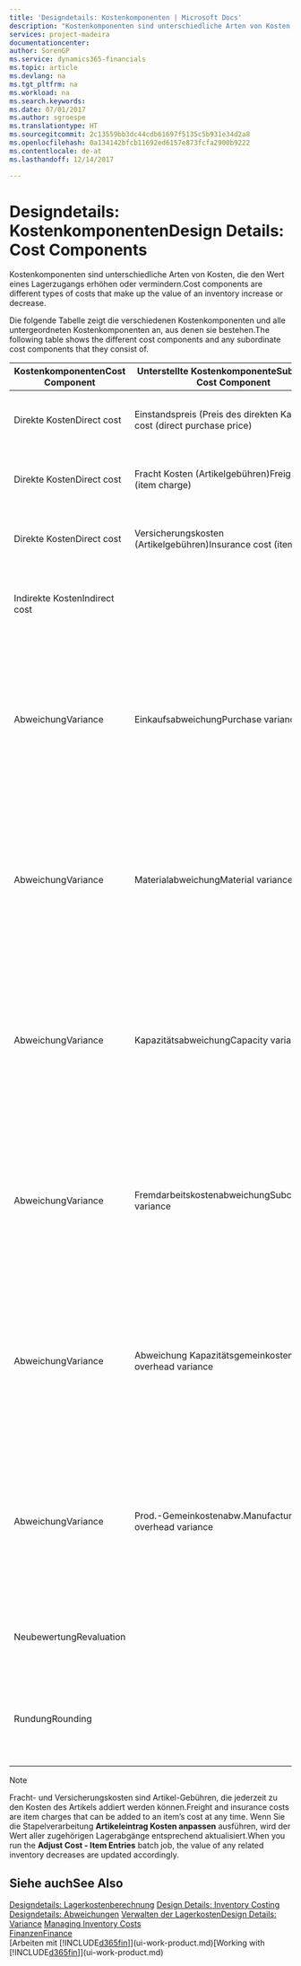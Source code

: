 ```yaml
---
title: 'Designdetails: Kostenkomponenten | Microsoft Docs'
description: "Kostenkomponenten sind unterschiedliche Arten von Kosten, die den Wert eines Lagerzugangs erhöhen oder vermindern."
services: project-madeira
documentationcenter: 
author: SorenGP
ms.service: dynamics365-financials
ms.topic: article
ms.devlang: na
ms.tgt_pltfrm: na
ms.workload: na
ms.search.keywords: 
ms.date: 07/01/2017
ms.author: sgroespe
ms.translationtype: HT
ms.sourcegitcommit: 2c13559bb3dc44cdb61697f5135c5b931e34d2a8
ms.openlocfilehash: 0a134142bfcb11692ed6157e873fcfa2900b9222
ms.contentlocale: de-at
ms.lasthandoff: 12/14/2017

---
```

# <a name="design-details-cost-components"></a><span data-ttu-id="f51c3-103">Designdetails: Kostenkomponenten</span><span class="sxs-lookup"><span data-stu-id="f51c3-103">Design Details: Cost Components</span></span>
<span data-ttu-id="f51c3-104">Kostenkomponenten sind unterschiedliche Arten von Kosten, die den Wert eines Lagerzugangs erhöhen oder vermindern.</span><span class="sxs-lookup"><span data-stu-id="f51c3-104">Cost components are different types of costs that make up the value of an inventory increase or decrease.</span></span>  

 <span data-ttu-id="f51c3-105">Die folgende Tabelle zeigt die verschiedenen Kostenkomponenten und alle untergeordneten Kostenkomponenten an, aus denen sie bestehen.</span><span class="sxs-lookup"><span data-stu-id="f51c3-105">The following table shows the different cost components and any subordinate cost components that they consist of.</span></span>  

|<span data-ttu-id="f51c3-106">Kostenkomponenten</span><span class="sxs-lookup"><span data-stu-id="f51c3-106">Cost Component</span></span>|<span data-ttu-id="f51c3-107">Unterstellte Kostenkomponente</span><span class="sxs-lookup"><span data-stu-id="f51c3-107">Subordinate Cost Component</span></span>|<span data-ttu-id="f51c3-108">Description</span><span class="sxs-lookup"><span data-stu-id="f51c3-108">Description</span></span>|  
|--------------------|--------------------------------|---------------------------------------|  
|<span data-ttu-id="f51c3-109">Direkte Kosten</span><span class="sxs-lookup"><span data-stu-id="f51c3-109">Direct cost</span></span>|<span data-ttu-id="f51c3-110">Einstandspreis (Preis des direkten Kaufs)</span><span class="sxs-lookup"><span data-stu-id="f51c3-110">Unit cost (direct purchase price)</span></span>|<span data-ttu-id="f51c3-111">Kosten, die direkt auf das Kostenobjekt zurückzuführen sind.</span><span class="sxs-lookup"><span data-stu-id="f51c3-111">Cost that can be traced to a cost object.</span></span>|  
|<span data-ttu-id="f51c3-112">Direkte Kosten</span><span class="sxs-lookup"><span data-stu-id="f51c3-112">Direct cost</span></span>|<span data-ttu-id="f51c3-113">Fracht Kosten (Artikelgebühren)</span><span class="sxs-lookup"><span data-stu-id="f51c3-113">Freight cost (item charge)</span></span>|<span data-ttu-id="f51c3-114">Kosten, die direkt auf das Kostenobjekt zurückzuführen sind.</span><span class="sxs-lookup"><span data-stu-id="f51c3-114">Cost that can be traced to a cost object.</span></span>|  
|<span data-ttu-id="f51c3-115">Direkte Kosten</span><span class="sxs-lookup"><span data-stu-id="f51c3-115">Direct cost</span></span>|<span data-ttu-id="f51c3-116">Versicherungskosten (Artikelgebühren)</span><span class="sxs-lookup"><span data-stu-id="f51c3-116">Insurance cost (item charge)</span></span>|<span data-ttu-id="f51c3-117">Kosten, die direkt auf das Kostenobjekt zurückzuführen sind.</span><span class="sxs-lookup"><span data-stu-id="f51c3-117">Cost that can be traced to a cost object.</span></span>|  
|<span data-ttu-id="f51c3-118">Indirekte Kosten</span><span class="sxs-lookup"><span data-stu-id="f51c3-118">Indirect cost</span></span>||<span data-ttu-id="f51c3-119">Kosten, die nicht auf ein Kostenobjekt zurückzuführen sind.</span><span class="sxs-lookup"><span data-stu-id="f51c3-119">Cost that cannot be traced to a cost object.</span></span>|  
|<span data-ttu-id="f51c3-120">Abweichung</span><span class="sxs-lookup"><span data-stu-id="f51c3-120">Variance</span></span>|<span data-ttu-id="f51c3-121">Einkaufsabweichung</span><span class="sxs-lookup"><span data-stu-id="f51c3-121">Purchase variance</span></span>|<span data-ttu-id="f51c3-122">Der Unterschied zwischen tatsächlichen Kosten und dem Einstandspreis (fest), der nur für Artikel mit der Lagerabgangsmethode **Standard** gebucht wird.</span><span class="sxs-lookup"><span data-stu-id="f51c3-122">The difference between actual and standard costs, which is only posted for items using the **Standard** costing method.</span></span>|  
|<span data-ttu-id="f51c3-123">Abweichung</span><span class="sxs-lookup"><span data-stu-id="f51c3-123">Variance</span></span>|<span data-ttu-id="f51c3-124">Materialabweichung</span><span class="sxs-lookup"><span data-stu-id="f51c3-124">Material variance</span></span>|<span data-ttu-id="f51c3-125">Der Unterschied zwischen tatsächlichen Kosten und dem Einstandspreis (fest), der nur für Artikel mit der Lagerabgangsmethode **Standard** gebucht wird.</span><span class="sxs-lookup"><span data-stu-id="f51c3-125">The difference between actual and standard costs, which is only posted for items using the **Standard** costing method.</span></span>|  
|<span data-ttu-id="f51c3-126">Abweichung</span><span class="sxs-lookup"><span data-stu-id="f51c3-126">Variance</span></span>|<span data-ttu-id="f51c3-127">Kapazitätsabweichung</span><span class="sxs-lookup"><span data-stu-id="f51c3-127">Capacity variance</span></span>|<span data-ttu-id="f51c3-128">Der Unterschied zwischen tatsächlichen Kosten und dem Einstandspreis (fest), der nur für Artikel mit der Lagerabgangsmethode **Standard** gebucht wird.</span><span class="sxs-lookup"><span data-stu-id="f51c3-128">The difference between actual and standard costs, which is only posted for items using the **Standard** costing method.</span></span>|  
|<span data-ttu-id="f51c3-129">Abweichung</span><span class="sxs-lookup"><span data-stu-id="f51c3-129">Variance</span></span>|<span data-ttu-id="f51c3-130">Fremdarbeitskostenabweichung</span><span class="sxs-lookup"><span data-stu-id="f51c3-130">Subcontracted variance</span></span>|<span data-ttu-id="f51c3-131">Der Unterschied zwischen tatsächlichen Kosten und dem Einstandspreis (fest), der nur für Artikel mit der Lagerabgangsmethode **Standard** gebucht wird.</span><span class="sxs-lookup"><span data-stu-id="f51c3-131">The difference between actual and standard costs, which is only posted for items using the **Standard** costing method.</span></span>|  
|<span data-ttu-id="f51c3-132">Abweichung</span><span class="sxs-lookup"><span data-stu-id="f51c3-132">Variance</span></span>|<span data-ttu-id="f51c3-133">Abweichung Kapazitätsgemeinkosten</span><span class="sxs-lookup"><span data-stu-id="f51c3-133">Capacity overhead variance</span></span>|<span data-ttu-id="f51c3-134">Der Unterschied zwischen tatsächlichen Kosten und dem Einstandspreis (fest), der nur für Artikel mit der Lagerabgangsmethode **Standard** gebucht wird.</span><span class="sxs-lookup"><span data-stu-id="f51c3-134">The difference between actual and standard costs, which is only posted for items using the **Standard** costing method.</span></span>|  
|<span data-ttu-id="f51c3-135">Abweichung</span><span class="sxs-lookup"><span data-stu-id="f51c3-135">Variance</span></span>|<span data-ttu-id="f51c3-136">Prod.-Gemeinkostenabw.</span><span class="sxs-lookup"><span data-stu-id="f51c3-136">Manufacturing overhead variance</span></span>|<span data-ttu-id="f51c3-137">Der Unterschied zwischen tatsächlichen Kosten und dem Einstandspreis (fest), der nur für Artikel mit der Lagerabgangsmethode **Standard** gebucht wird.</span><span class="sxs-lookup"><span data-stu-id="f51c3-137">The difference between actual and standard costs, which is only posted for items using the **Standard** costing method.</span></span>|  
|<span data-ttu-id="f51c3-138">Neubewertung</span><span class="sxs-lookup"><span data-stu-id="f51c3-138">Revaluation</span></span>||<span data-ttu-id="f51c3-139">Eine Auf- oder Abwertung des aktuellen Lagerwerts.</span><span class="sxs-lookup"><span data-stu-id="f51c3-139">A depreciation or appreciation of the current inventory value.</span></span>|  
|<span data-ttu-id="f51c3-140">Rundung</span><span class="sxs-lookup"><span data-stu-id="f51c3-140">Rounding</span></span>||<span data-ttu-id="f51c3-141">Restbeträge, die durch die Berechnung von Bestandsminderungen entstehen.</span><span class="sxs-lookup"><span data-stu-id="f51c3-141">Residuals caused by the way in which valuation of inventory decreases are calculated.</span></span>|  

> [!NOTE]  
>  <span data-ttu-id="f51c3-142">Fracht- und Versicherungskosten sind Artikel-Gebühren, die jederzeit zu den Kosten des Artikels addiert werden können.</span><span class="sxs-lookup"><span data-stu-id="f51c3-142">Freight and insurance costs are item charges that can be added to an item’s cost at any time.</span></span> <span data-ttu-id="f51c3-143">Wenn Sie die Stapelverarbeitung **Artikeleintrag Kosten anpassen** ausführen, wird der Wert aller zugehörigen Lagerabgänge entsprechend aktualisiert.</span><span class="sxs-lookup"><span data-stu-id="f51c3-143">When you run the **Adjust Cost - Item Entries** batch job, the value of any related inventory decreases are updated accordingly.</span></span>  

## <a name="see-also"></a><span data-ttu-id="f51c3-144">Siehe auch</span><span class="sxs-lookup"><span data-stu-id="f51c3-144">See Also</span></span>  
 <span data-ttu-id="f51c3-145">[Designdetails: Lagerkostenberechnung](design-details-inventory-costing.md) </span><span class="sxs-lookup"><span data-stu-id="f51c3-145">[Design Details: Inventory Costing](design-details-inventory-costing.md) </span></span>  
 <span data-ttu-id="f51c3-146">[Designdetails: Abweichungen](design-details-variance.md) [Verwalten der Lagerkosten](finance-manage-inventory-costs.md)</span><span class="sxs-lookup"><span data-stu-id="f51c3-146">[Design Details: Variance](design-details-variance.md) [Managing Inventory Costs](finance-manage-inventory-costs.md)</span></span>  
 [<span data-ttu-id="f51c3-147">Finanzen</span><span class="sxs-lookup"><span data-stu-id="f51c3-147">Finance</span></span>](finance.md)  
 <span data-ttu-id="f51c3-148">[Arbeiten mit [!INCLUDE[d365fin](includes/d365fin_md.md)]](ui-work-product.md)</span><span class="sxs-lookup"><span data-stu-id="f51c3-148">[Working with [!INCLUDE[d365fin](includes/d365fin_md.md)]](ui-work-product.md)</span></span>  

